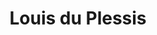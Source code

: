 ---
layout: member
title: Louis du Plessis
handle: Louis
email: louis.duplessis@zoo.ox.ac.uk
github: laduplessis
scholar: f65bwakAAAAJ
image: /images/team/louis-du-plessis.png
---
